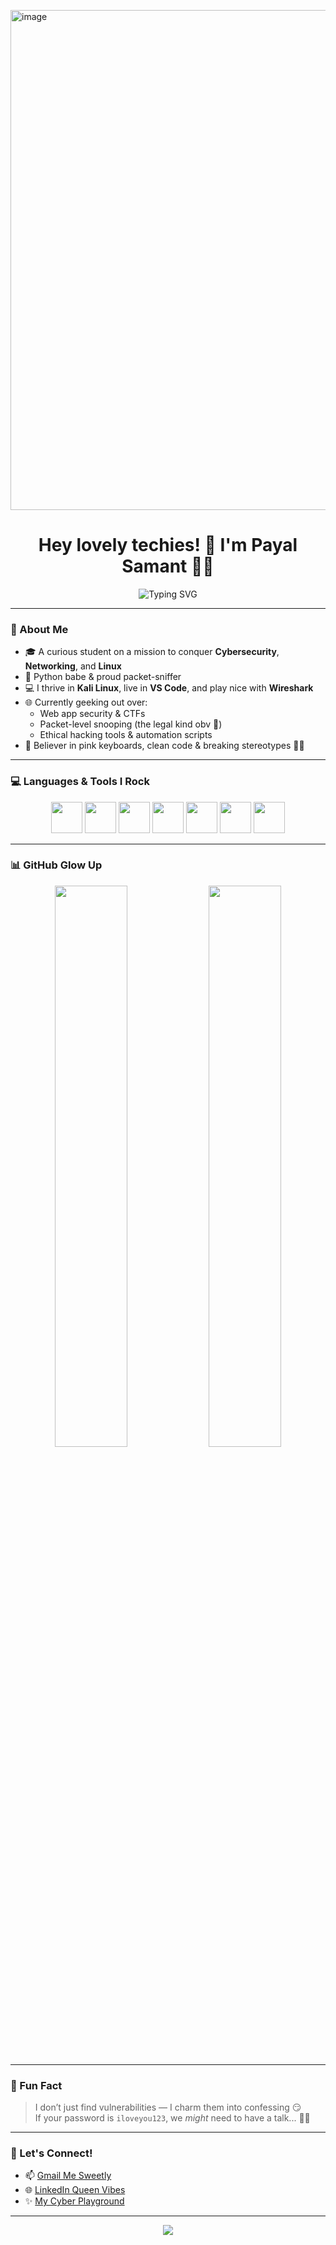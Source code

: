 <img width="800" height="800" alt="image" src="https://github.com/user-attachments/assets/707c4b28-c7e0-4fc2-8037-4aeb53167fd5" /><h1 align="center">Hey lovely techies! 💖 I'm Payal Samant 👩‍💻</h1>
<p align="center">
  <img src="https://readme-typing-svg.herokuapp.com?font=Fira+Code&duration=3000&pause=1000&color=FF69B4&center=true&vCenter=true&width=435&lines=Cybersecurity+Baddie+on+the+Block;Pythonista+%7C+Wireshark+Whiz;Breaking+Barriers+%26+Firewalls+%F0%9F%94%A5" alt="Typing SVG" />
</p>

---

### 💫 About Me

- 🎓 A curious student on a mission to conquer **Cybersecurity**, **Networking**, and **Linux**
- 🐍 Python babe & proud packet-sniffer
- 💻 I thrive in **Kali Linux**, live in **VS Code**, and play nice with **Wireshark**
- 🌐 Currently geeking out over:
  - Web app security & CTFs
  - Packet-level snooping (the legal kind obv 👀)
  - Ethical hacking tools & automation scripts
- 🌸 Believer in pink keyboards, clean code & breaking stereotypes 🔐💅

---

### 💻 Languages & Tools I Rock

<p align="center">
  <!-- Add your icons here -->
  <img src="https://cdn.jsdelivr.net/gh/devicons/devicon/icons/python/python-original.svg" width="50"/>
  <img src="https://cdn.jsdelivr.net/gh/devicons/devicon/icons/java/java-original.svg" width="50" />
<img src="https://cdn.jsdelivr.net/gh/devicons/devicon/icons/linux/linux-original.svg" width="50" />
  <img src="https://cdn.jsdelivr.net/gh/devicons/devicon/icons/linux/linux-original.svg" width="50"/>
  <img src="https://cdn.jsdelivr.net/gh/devicons/devicon/icons/vscode/vscode-original.svg" width="50"/>
<img src="https://cdn.jsdelivr.net/gh/devicons/devicon/icons/sqlite/sqlite-original.svg" width="50" />
<img src="https://cdn.jsdelivr.net/gh/devicons/devicon/icons/mysql/mysql-original.svg" width="50" />

  
</p>


---

### 📊 GitHub Glow Up

<div align="center">
  <img src="https://github-readme-stats.vercel.app/api?username=pys07&show_icons=true&theme=rose_pine&title_color=ff69b4&icon_color=ff69b4" width="48%" />
  <img src="https://github-readme-streak-stats.herokuapp.com/?user=pys07&theme=rose_pine&fire=ff69b4&ring=ff69b4" width="48%" />
</div>

---

### 🌟 Fun Fact

> I don’t just find vulnerabilities — I charm them into confessing 😏  
> If your password is `iloveyou123`, we *might* need to have a talk... 🫣💬

---

### 💌 Let's Connect!

- 📫 [Gmail Me Sweetly](mailto:payalsamant14@gmail.com)
- 🌐 [LinkedIn Queen Vibes](https://www.linkedin.com/in/payal-samant-3867a527a/)
- ✨ [My Cyber Playground](https://github.com/pys07)

---

<p align="center">
  <img src="https://komarev.com/ghpvc/?username=pys07&label=✨+Queen+Vibes+Detected&color=ff69b4" />
</p>
